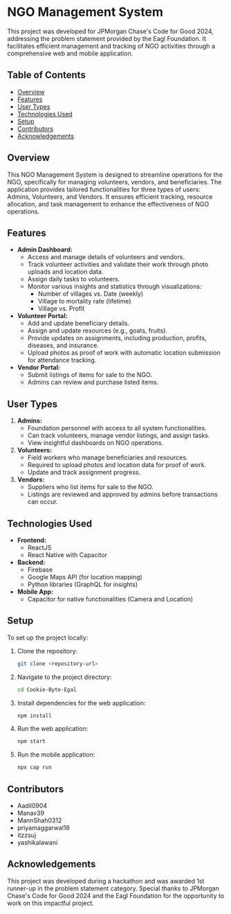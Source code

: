 # NGO Management System

This project was developed for JPMorgan Chase's Code for Good 2024, addressing the problem statement provided by the Eagl Foundation. It facilitates efficient management and tracking of NGO activities through a comprehensive web and mobile application.

## Table of Contents
- [Overview](#overview)
- [Features](#features)
- [User Types](#user-types)
- [Technologies Used](#technologies-used)
- [Setup](#setup)
- [Contributors](#contributors)
- [Acknowledgements](#acknowledgements)

## Overview
This NGO Management System is designed to streamline operations for the NGO, specifically for managing volunteers, vendors, and beneficiaries. The application provides tailored functionalities for three types of users: Admins, Volunteers, and Vendors. It ensures efficient tracking, resource allocation, and task management to enhance the effectiveness of NGO operations.

## Features
- **Admin Dashboard:**
  - Access and manage details of volunteers and vendors.
  - Track volunteer activities and validate their work through photo uploads and location data.
  - Assign daily tasks to volunteers.
  - Monitor various insights and statistics through visualizations:
    - Number of villages vs. Date (weekly)
    - Village to mortality rate (lifetime)
    - Village vs. Profit
- **Volunteer Portal:**
  - Add and update beneficiary details.
  - Assign and update resources (e.g., goats, fruits).
  - Provide updates on assignments, including production, profits, diseases, and insurance.
  - Upload photos as proof of work with automatic location submission for attendance tracking.
- **Vendor Portal:**
  - Submit listings of items for sale to the NGO.
  - Admins can review and purchase listed items.

## User Types
1. **Admins:**
   - Foundation personnel with access to all system functionalities.
   - Can track volunteers, manage vendor listings, and assign tasks.
   - View insightful dashboards on NGO operations.
2. **Volunteers:**
   - Field workers who manage beneficiaries and resources.
   - Required to upload photos and location data for proof of work.
   - Update and track assignment progress.
3. **Vendors:**
   - Suppliers who list items for sale to the NGO.
   - Listings are reviewed and approved by admins before transactions can occur.

## Technologies Used
- **Frontend:**
  - ReactJS
  - React Native with Capacitor
- **Backend:**
  - Firebase
  - Google Maps API (for location mapping)
  - Python libraries (GraphQL for insights)
- **Mobile App:**
  - Capacitor for native functionalities (Camera and Location)

## Setup
To set up the project locally:

1. Clone the repository:
   ```bash
   git clone <repository-url>
   ```
2. Navigate to the project directory:
   ```bash
   cd Cookie-Byte-Egal 
   ```
3. Install dependencies for the web application:
   ```bash
   npm install
   ```
4. Run the web application:
   ```bash
   npm start
   ```

5. Run the mobile application:
   ```bash
   npx cap run
   ```

## Contributors
- Aadil0904 
- Manav39 
- MannShah0312 
- priyamaggarwal18 
- itzzsuj 
- yashikalawani

## Acknowledgements
This project was developed during a hackathon and was awarded 1st runner-up in the problem statement category. Special thanks to JPMorgan Chase's Code for Good 2024 and the Eagl Foundation for the opportunity to work on this impactful project.
